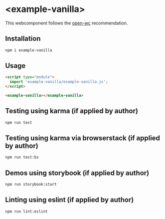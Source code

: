 # \<example-vanilla>

This webcomponent follows the [open-wc](https://github.com/open-wc/open-wc) recommendation.

## Installation
```bash
npm i example-vanilla
```

## Usage
```html
<script type="module">
  import 'example-vanilla/example-vanilla.js';
</script>

<example-vanilla></example-vanilla>
```

## Testing using karma (if applied by author)
```bash
npm run test
```

## Testing using karma via browserstack (if applied by author)
```bash
npm run test:bs
```

## Demos using storybook (if applied by author)
```bash
npm run storybook:start
```

## Linting using eslint (if applied by author)
```bash
npm run lint:eslint
```
